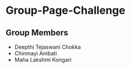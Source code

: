 # Group-Page-Challenge
## Group Members
- Deepthi Tejaswani Chokka
- Chinmayi Ambati
- Maha Lakshmi Kongari